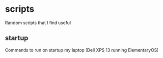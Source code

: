 # scripts

Random scripts that I find useful

## startup

Commands to run on startup my laptop (Dell XPS 13 running ElementaryOS)
